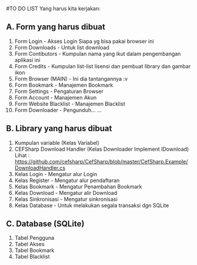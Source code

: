 ﻿#TO DO LIST
Yang harus kita kerjakan:

## A. Form yang harus dibuat
1. Form Login - Akses Login Siapa yg bisa pakai browser ini
2. Form Downloads - Untuk list download
3. Form Contibutors - Kumpulan nama yang ikut dalam pengembangan aplikasi ini
4. Form Credits - Kumpulan list-list lisensi dan pembuat library dan gambar ikon
5. Form Browser (MAIN) - Ini dia tantangannya :v
6. Form Bookmark - Manajemen Bookmark
7. Form Settings - Pengaturan Browser
8. Form Account - Manajemen Akun
9. Form Website Blacklist - Manajemen Blacklist
10. Form Downloader - Pengunduh...
...

## B. Library yang harus dibuat
1. Kumpulan variable (Kelas Variabel)
2. CEFSharp Download Handler (Kelas Downloader Implement IDownload)
   Lihat : https://github.com/cefsharp/CefSharp/blob/master/CefSharp.Example/DownloadHandler.cs
3. Kelas Login - Mengatur alur Login
4. Kelas Register - Mengatur alur pendaftaran
5. Kelas Bookmark - Mengatur Penambahan Bookmark
6. Kelas Download - Mengatur alir Download
7. Kelas Sinkronisasi - Mengatur sinkronisasi
8. Kelas Database - Untuk melakukan segala transaksi dgn SQLite

## C. Database (SQLite)
1. Tabel Pengguna
2. Tabel Akses
3. Tabel Bookmark
4. Tabel Blacklist

